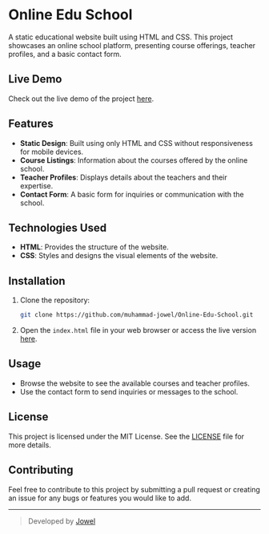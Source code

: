 # Online Edu School

A static educational website built using HTML and CSS. This project showcases an online school platform, presenting course offerings, teacher profiles, and a basic contact form.

## Live Demo

Check out the live demo of the project [here](https://muhammad-jowel.github.io/Online-Edu-School/).

## Features

- **Static Design**: Built using only HTML and CSS without responsiveness for mobile devices.
- **Course Listings**: Information about the courses offered by the online school.
- **Teacher Profiles**: Displays details about the teachers and their expertise.
- **Contact Form**: A basic form for inquiries or communication with the school.

## Technologies Used

- **HTML**: Provides the structure of the website.
- **CSS**: Styles and designs the visual elements of the website.

## Installation

1. Clone the repository:
   ```bash
   git clone https://github.com/muhammad-jowel/Online-Edu-School.git
   ```
2. Open the `index.html` file in your web browser or access the live version [here](https://muhammad-jowel.github.io/Online-Edu-School/).

## Usage

- Browse the website to see the available courses and teacher profiles.
- Use the contact form to send inquiries or messages to the school.


## License

This project is licensed under the MIT License. See the [LICENSE](./LICENSE) file for more details.

## Contributing

Feel free to contribute to this project by submitting a pull request or creating an issue for any bugs or features you would like to add.

---

> Developed by [Jowel](https://github.com/muhammad-jowel)
